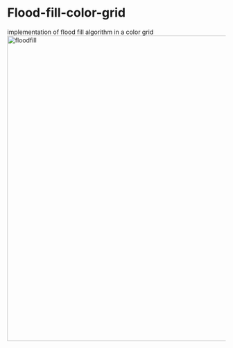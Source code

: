# Flood-fill-color-grid
implementation of flood fill algorithm in a color grid
<img width="705" alt="floodfill" src="https://github.com/faiztanzeel/Flood-fill-color-grid/assets/49959036/8c851ff5-9c35-4bc8-8479-6d91a07cf88f">
